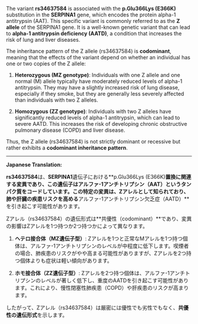 The variant **rs34637584** is associated with the **p.Glu366Lys (E366K)** substitution in the **SERPINA1** gene, which encodes the protein alpha-1 antitrypsin (AAT). This specific variant is commonly referred to as the **Z allele** of the SERPINA1 gene. It is a well-known genetic variant that can lead to **alpha-1 antitrypsin deficiency (AATD)**, a condition that increases the risk of lung and liver diseases.

The inheritance pattern of the Z allele (rs34637584) is **codominant**, meaning that the effects of the variant depend on whether an individual has one or two copies of the Z allele:

1. **Heterozygous (MZ genotype)**: Individuals with one Z allele and one normal (M) allele typically have moderately reduced levels of alpha-1 antitrypsin. They may have a slightly increased risk of lung disease, especially if they smoke, but they are generally less severely affected than individuals with two Z alleles.

2. **Homozygous (ZZ genotype)**: Individuals with two Z alleles have significantly reduced levels of alpha-1 antitrypsin, which can lead to severe AATD. This increases the risk of developing chronic obstructive pulmonary disease (COPD) and liver disease.

Thus, the Z allele (rs34637584) is not strictly dominant or recessive but rather exhibits a **codominant inheritance pattern**.

---

**Japanese Translation:**

**rs34637584**は、**SERPINA1**遺伝子における**p.Glu366Lys (E366K)**置換に関連する変異であり、この遺伝子はアルファ-1アンチトリプシン（AAT）というタンパク質をコードしています。この特定の変異は、**Zアレル**として知られており、肺や肝臓の疾患リスクを高める**アルファ-1アンチトリプシン欠乏症（AATD）**を引き起こす可能性があります。

Zアレル（rs34637584）の遺伝形式は**共優性（codominant）**であり、変異の影響はZアレルを1つ持つか2つ持つかによって異なります。

1. **ヘテロ接合体（MZ遺伝子型）**: Zアレルを1つと正常なMアレルを1つ持つ個体は、アルファ-1アンチトリプシンのレベルが中程度に低下します。喫煙者の場合、肺疾患のリスクがやや高まる可能性がありますが、Zアレルを2つ持つ個体よりも症状は軽い傾向があります。

2. **ホモ接合体（ZZ遺伝子型）**: Zアレルを2つ持つ個体は、アルファ-1アンチトリプシンのレベルが著しく低下し、重度のAATDを引き起こす可能性があります。これにより、慢性閉塞性肺疾患（COPD）や肝疾患のリスクが高まります。

したがって、Zアレル（rs34637584）は厳密には優性でも劣性でもなく、**共優性の遺伝形式**を示します。